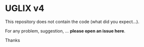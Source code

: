 UGLIX v4
========

This repository does not contain the code (what did you expect...).

For any problem, suggestion, ... **please open an issue here**.

Thanks
